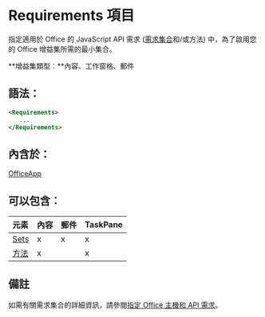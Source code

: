
# Requirements 項目
指定適用於 Office 的 JavaScript API 需求 ([需求集合](../../docs/overview/specify-office-hosts-and-api-requirements.md#SpecifyRequirementSets_sets)和/或方法) 中，為了啟用您的 Office 增益集所需的最小集合。

 **增益集類型︰**內容、工作窗格、郵件


## 語法：


```XML
<Requirements>
   ...
</Requirements>
```


## 內含於：

[OfficeApp](../../reference/manifest/officeapp.md)


## 可以包含︰



|**元素**|**內容**|**郵件**|**TaskPane**|
|:-----|:-----|:-----|:-----|
|[Sets](../../reference/manifest/sets.md)|x|x|x|
|[方法](../../reference/manifest/methods.md)|x||x|

## 備註

如需有關需求集合的詳細資訊，請參閱[指定 Office 主機和 API 需求](../../docs/overview/specify-office-hosts-and-api-requirements.md)。

